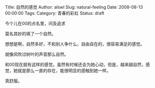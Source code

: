 Title: 自然的感觉
Author: alswl
Slug: natural-feeling
Date: 2008-08-13 00:00:00
Tags: 
Category: 青春的彩虹
Status: draft

今个儿在00的点名里，问及追求

莫名其妙的填了一个自然。

想想是啊，自然多好，不和别人争什么，自由自在的，很容易满足的感觉。

就像风吹过树叶的声音那么自然。

和00现在就有这样的感觉。虽然有时候还会为她心动，但是，越来越自然，感觉，她就是那么一直的存在，能很明显的感触到她一样。

真舒服。

